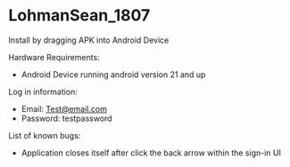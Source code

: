 # LohmanSean_1807
Install by dragging APK into Android Device

Hardware Requirements:
 - Android Device running android version 21 and up

Log in information:
 - Email: Test@email.com
 - Password: testpassword

List of known bugs:
 - Application closes itself after click the back arrow within the sign-in UI

